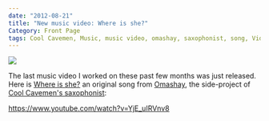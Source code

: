 ```yaml
---
date: "2012-08-21"
title: "New music video: Where is she?"
Category: Front Page
tags: Cool Cavemen, Music, music video, omashay, saxophonist, song, Video, youtube
---
```


![]({attach}where-is-she-banner.jpg)

The last music video I worked on these past few months was just released. Here is [Where is she?](https://omashay.com/compositions/sounds/where-is-she-song/) an original song from [Omashay](https://omashay.com), the side-project of [Cool Cavemen's saxophonist](https://coolcavemen.com/biography/tomasito/):

https://www.youtube.com/watch?v=YjE_uIRVnv8
